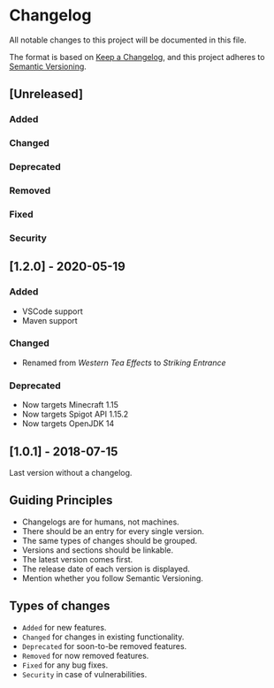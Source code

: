 # Changelog

All notable changes to this project will be documented in this file.

The format is based on [Keep a Changelog](https://keepachangelog.com/en/1.0.0/), and this project adheres to [Semantic Versioning](https://semver.org/spec/v2.0.0.html).

## [Unreleased]

### Added

### Changed

### Deprecated

### Removed

### Fixed

### Security

## [1.2.0] - 2020-05-19

### Added

- VSCode support
- Maven support

### Changed

- Renamed from _Western Tea Effects_ to _Striking Entrance_

### Deprecated

- Now targets Minecraft 1.15
- Now targets Spigot API 1.15.2
- Now targets OpenJDK 14

## [1.0.1] - 2018-07-15

Last version without a changelog.

## Guiding Principles

- Changelogs are for humans, not machines.
- There should be an entry for every single version.
- The same types of changes should be grouped.
- Versions and sections should be linkable.
- The latest version comes first.
- The release date of each version is displayed.
- Mention whether you follow Semantic Versioning.

## Types of changes

- `Added` for new features.
- `Changed` for changes in existing functionality.
- `Deprecated` for soon-to-be removed features.
- `Removed` for now removed features.
- `Fixed` for any bug fixes.
- `Security` in case of vulnerabilities.
